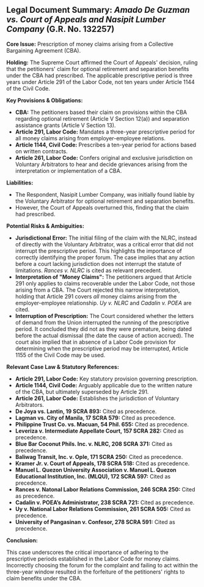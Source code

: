 ## Legal Document Summary: *Amado De Guzman vs. Court of Appeals and Nasipit Lumber Company* (G.R. No. 132257)

**Core Issue:** Prescription of money claims arising from a Collective Bargaining Agreement (CBA).

**Holding:** The Supreme Court affirmed the Court of Appeals' decision, ruling that the petitioners' claim for optional retirement and separation benefits under the CBA had prescribed. The applicable prescriptive period is three years under Article 291 of the Labor Code, not ten years under Article 1144 of the Civil Code.

**Key Provisions & Obligations:**

*   **CBA:** The petitioners based their claim on provisions within the CBA regarding optional retirement (Article V Section 12(a)) and separation assistance grants (Article V Section 13).
*   **Article 291, Labor Code:** Mandates a three-year prescriptive period for all money claims arising from employer-employee relations.
*   **Article 1144, Civil Code:** Prescribes a ten-year period for actions based on written contracts.
*   **Article 261, Labor Code:** Confers original and exclusive jurisdiction on Voluntary Arbitrators to hear and decide grievances arising from the interpretation or implementation of a CBA.

**Liabilities:**

*   The Respondent, Nasipit Lumber Company, was initially found liable by the Voluntary Arbitrator for optional retirement and separation benefits.
*   However, the Court of Appeals overturned this, finding that the claim had prescribed.

**Potential Risks & Ambiguities:**

*   **Jurisdictional Error:** The initial filing of the claim with the NLRC, instead of directly with the Voluntary Arbitrator, was a critical error that did not interrupt the prescriptive period. This highlights the importance of correctly identifying the proper forum. The case implies that any action before a court lacking jurisdiction does not interrupt the statute of limitations. *Rances v. NLRC* is cited as relevant precedent.
*   **Interpretation of "Money Claims":** The petitioners argued that Article 291 only applies to claims recoverable under the Labor Code, not those arising from a CBA. The Court rejected this narrow interpretation, holding that Article 291 covers *all* money claims arising from the employer-employee relationship. *Uy v. NLRC* and *Cadalin v. POEA* are cited.
*   **Interruption of Prescription:** The Court considered whether the letters of demand from the Union interrupted the running of the prescriptive period. It concluded they did not as they were premature, being dated before the actual dismissal (the date the cause of action accrued). The court also implied that in absence of a Labor Code provision for determining when the prescriptive period may be interrupted, Article 1155 of the Civil Code may be used.

**Relevant Case Law & Statutory References:**

*   **Article 291, Labor Code:** Key statutory provision governing prescription.
*   **Article 1144, Civil Code:** Arguably applicable due to the written nature of the CBA, but ultimately superseded by Article 291.
*   **Article 261, Labor Code:** Establishes the jurisdiction of Voluntary Arbitrators.
*   **De Joya vs. Lantin, 19 SCRA 893:** Cited as precedence.
*   **Lagman vs. City of Manila, 17 SCRA 579:** Cited as precedence.
*   **Philippine Trust Co. vs. Macuan, 54 Phil. 655:** Cited as precedence.
*   **Leveriza v. Intermediate Appellate Court, 157 SCRA 282:** Cited as precedence.
*   **Blue Bar Coconut Phils. Inc. v. NLRC, 208 SCRA 371:** Cited as precedence.
*   **Baliwag Transit, Inc. v. Ople, 171 SCRA 250:** Cited as precedence.
*   **Kramer Jr. v. Court of Appeals, 178 SCRA 518:** Cited as precedence.
*   **Manuel L. Quezon University Association v. Manuel L. Quezon Educational Institution, Inc. (MLQU), 172 SCRA 597:** Cited as precedence.
*    **Rances v. Natonal Labor Relations Commission, 246 SCRA 250:** Cited as precedence.
*   **Cadalin v. POEA’s Administrator, 238 SCRA 721:** Cited as precedence.
*   **Uy v. National Labor Relations Commission, 261 SCRA 505:** Cited as precedence.
*   **University of Pangasinan v. Confesor, 278 SCRA 591:** Cited as precedence.

**Conclusion:**

This case underscores the critical importance of adhering to the prescriptive periods established in the Labor Code for money claims. Incorrectly choosing the forum for the complaint and failing to act within the three-year window resulted in the forfeiture of the petitioners' rights to claim benefits under the CBA.
